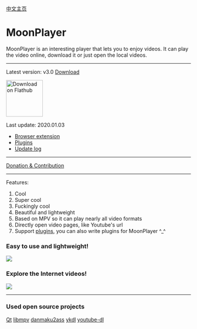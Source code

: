 [中文主页](https://github.com/coslyk/moonplayer/wiki/HomePageZH)

# MoonPlayer
MoonPlayer is an interesting player that lets you to enjoy videos. It can play the video online, download it or just open the local videos.

***
Latest version: v3.0 [Download](https://github.com/coslyk/moonplayer/releases/latest)

<a href='https://flathub.org/apps/details/com.github.coslyk.MoonPlayer'><img height='100' alt='Download on Flathub' src='https://flathub.org/assets/badges/flathub-badge-en.png'/></a>

Last update: 2020.01.03

* [Browser extension](https://github.com/coslyk/moonplayer/wiki/BrowserExtension)
* [Plugins](https://github.com/coslyk/moonplayer-plugins)
* [Update log](https://github.com/coslyk/moonplayer/wiki/UpdateLog)

***
[Donation & Contribution](https://github.com/coslyk/moonplayer/wiki/Contribute)
***
Features:
1. Cool
1. Super cool
1. Fuckingly cool
1. Beautiful and lightweight
1. Based on MPV so it can play nearly all video formats
1. Directly open video pages, like Youtube's url
1. Support [plugins](https://github.com/coslyk/moonplayer-plugins), you can also write plugins for MoonPlayer ^_^

### Easy to use and lightweight!

![](https://github.com/coslyk/moonplayer/blob/screenshot/screenshot.png?raw=true)

### Explore the Internet videos!

![](https://github.com/coslyk/moonplayer/blob/screenshot/screenshot2.png?raw=true)

***
### Used open source projects
[Qt](https://www.qt.io/)
[libmpv](https://mpv.io)
[danmaku2ass](https://github.com/coslyk/danmaku2ass)
[ykdl](https://github.com/zhangn1985/ykdl)
[youtube-dl](https://github.com/rg3/youtube-dl)

